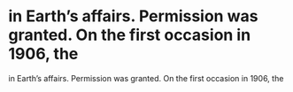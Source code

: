 # in Earth’s affairs. Permission was granted. On the first occasion in 1906, the

in Earth’s affairs. Permission was granted. On the first occasion in 1906, the